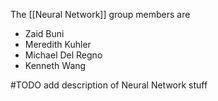 The [[Neural Network]] group members are
- Zaid Buni
- Meredith Kuhler
- Michael Del Regno
- Kenneth Wang

#TODO add description of Neural Network stuff
